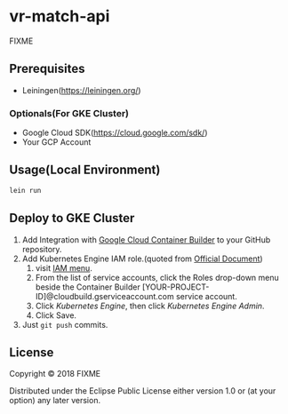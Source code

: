 # vr-match-api

FIXME

## Prerequisites

- Leiningen(https://leiningen.org/)

### Optionals(For GKE Cluster)

- Google Cloud SDK(https://cloud.google.com/sdk/)
- Your GCP Account

## Usage(Local Environment)

```sh
lein run
```

## Deploy to GKE Cluster

1. Add Integration with [Google Cloud Container Builder](https://cloud.google.com/container-builder/docs/running-builds/automate-builds) to your GitHub repository.
2. Add Kubernetes Engine IAM role.(quoted from [Official Document](https://cloud.google.com/container-builder/docs/configuring-builds/build-test-deploy-artifacts#deploying_artifacts))
	1. visit [IAM menu](https://console.cloud.google.com/iam-admin/iam/project?_ga=2.85671577.-1255311422.1517556095).
	2. From the list of service accounts, click the Roles drop-down menu beside the Container Builder [YOUR-PROJECT-ID]@cloudbuild.gserviceaccount.com service account.
	3. Click *Kubernetes Engine*, then click *Kubernetes Engine Admin*.
	4. Click Save.
3. Just `git push` commits.

## License

Copyright © 2018 FIXME

Distributed under the Eclipse Public License either version 1.0 or (at
your option) any later version.
